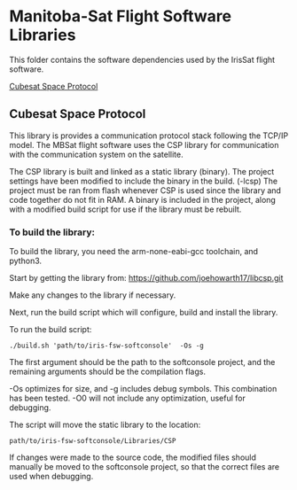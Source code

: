 # Manitoba-Sat Flight Software Libraries

This folder contains the software dependencies used by the IrisSat flight software.

[Cubesat Space Protocol](#cubesat-space-protocol])


## Cubesat Space Protocol

This library is provides a communication protocol stack following the TCP/IP model. The MBSat flight software uses the CSP library for communication with the communication system on the satellite.

The CSP library is built and linked as a static library (binary).
The project settings have been modified to include the binary in the build. (-lcsp)
The project must be ran from flash whenever CSP is used since the library and code together do not fit in RAM.
A binary is included in the project, along with a modified build script for use if the library must be rebuilt.

### To build the library:

To build the library, you need the arm-none-eabi-gcc toolchain, and python3.

Start by getting the library from:
https://github.com/joehowarth17/libcsp.git

Make any changes to the library if necessary.

Next, run the build script which will configure, build and install the library.

To run the build script:
```
./build.sh 'path/to/iris-fsw-softconsole'  -Os -g
```
The first argument should be the path to the softconsole project, and the remaining arguments
should be the compilation flags.

-Os optimizes for size, and -g includes debug symbols. This combination has been tested.
-O0 will not include any optimization, useful for debugging.

The script will move the static library to the location:
```
path/to/iris-fsw-softconsole/Libraries/CSP
```
If changes were made to the source code, the modified files should manually be moved to the softconsole project, so that the correct files are used when debugging.
